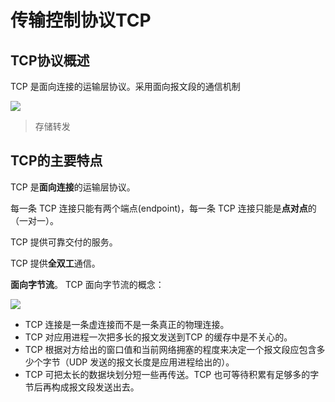 # 传输控制协议TCP

## TCP协议概述

TCP 是面向连接的运输层协议。采用面向报文段的通信机制

![](https://cdn.jsdelivr.net/gh/ZanderZhao/img20/file/20191203090806.png)

> 存储转发

## TCP的主要特点

TCP 是**面向连接**的运输层协议。

每一条 TCP 连接只能有两个端点(endpoint)，每一条 TCP 连接只能是**点对点**的（一对一）。 

TCP 提供可靠交付的服务。 

TCP 提供**全双工**通信。

**面向字节流**。  TCP 面向字节流的概念： 

![](https://cdn.jsdelivr.net/gh/ZanderZhao/img20/file/20191203091302.png)



+ TCP 连接是一条虚连接而不是一条真正的物理连接。
+ TCP 对应用进程一次把多长的报文发送到TCP 的缓存中是不关心的。
+ TCP 根据对方给出的窗口值和当前网络拥塞的程度来决定一个报文段应包含多少个字节（UDP 发送的报文长度是应用进程给出的）。
+ TCP 可把太长的数据块划分短一些再传送。TCP 也可等待积累有足够多的字节后再构成报文段发送出去。 







